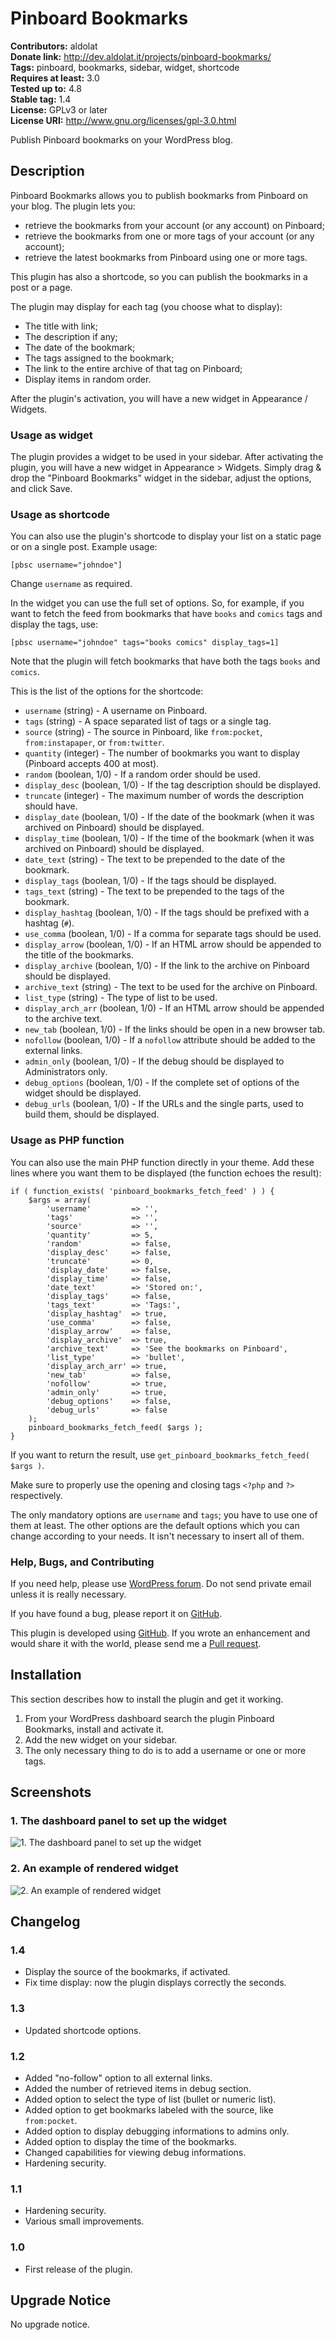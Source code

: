 # Pinboard Bookmarks #
**Contributors:** aldolat  
**Donate link:** http://dev.aldolat.it/projects/pinboard-bookmarks/  
**Tags:** pinboard, bookmarks, sidebar, widget, shortcode  
**Requires at least:** 3.0  
**Tested up to:** 4.8  
**Stable tag:** 1.4  
**License:** GPLv3 or later  
**License URI:** http://www.gnu.org/licenses/gpl-3.0.html  

Publish Pinboard bookmarks on your WordPress blog.

## Description ##

Pinboard Bookmarks allows you to publish bookmarks from Pinboard on your blog. The plugin lets you:

* retrieve the bookmarks from your account (or any account) on Pinboard;
* retrieve the bookmarks from one or more tags of your account (or any account);
* retrieve the latest bookmarks from Pinboard using one or more tags.

This plugin has also a shortcode, so you can publish the bookmarks in a post or a page.

The plugin may display for each tag (you choose what to display):

* The title with link;
* The description if any;
* The date of the bookmark;
* The tags assigned to the bookmark;
* The link to the entire archive of that tag on Pinboard;
* Display items in random order.

After the plugin's activation, you will have a new widget in Appearance / Widgets.

### Usage as widget ###

The plugin provides a widget to be used in your sidebar. After activating the plugin, you will have a new widget in Appearance > Widgets. Simply drag & drop the "Pinboard Bookmarks" widget in the sidebar, adjust the options, and click Save.

### Usage as shortcode ###

You can also use the plugin's shortcode to display your list on a static page or on a single post. Example usage:

`[pbsc username="johndoe"]`

Change `username` as required.

In the widget you can use the full set of options. So, for example, if you want to fetch the feed from bookmarks that have `books` and `comics` tags and display the tags, use:

`[pbsc username="johndoe" tags="books comics" display_tags=1]`

Note that the plugin will fetch bookmarks that have both the tags `books` and `comics`.

This is the list of the options for the shortcode:

* `username` (string) - A username on Pinboard.
* `tags` (string) - A space separated list of tags or a single tag.
* `source` (string) - The source in Pinboard, like `from:pocket`, `from:instapaper`, or `from:twitter`.
* `quantity` (integer) - The number of bookmarks you want to display (Pinboard accepts 400 at most).
* `random` (boolean, 1/0) - If a random order should be used.
* `display_desc` (boolean, 1/0) - If the tag description should be displayed.
* `truncate` (integer) - The maximum number of words the description should have.
* `display_date` (boolean, 1/0) - If the date of the bookmark (when it was archived on Pinboard) should be displayed.
* `display_time` (boolean, 1/0) - If the time of the bookmark (when it was archived on Pinboard) should be displayed.
* `date_text` (string) - The text to be prepended to the date of the bookmark.
* `display_tags` (boolean, 1/0) - If the tags should be displayed.
* `tags_text` (string) - The text to be prepended to the tags of the bookmark.
* `display_hashtag` (boolean, 1/0) - If the tags should be prefixed with a hashtag (`#`).
* `use_comma` (boolean, 1/0) - If a comma for separate tags should be used.
* `display_arrow` (boolean, 1/0) - If an HTML arrow should be appended to the title of the bookmarks.
* `display_archive` (boolean, 1/0) - If the link to the archive on Pinboard should be displayed.
* `archive_text` (string) - The text to be used for the archive on Pinboard.
* `list_type` (string) - The type of list to be used.
* `display_arch_arr` (boolean, 1/0) - If an HTML arrow should be appended to the archive text.
* `new_tab` (boolean, 1/0) - If the links should be open in a new browser tab.
* `nofollow` (boolean, 1/0) - If a `nofollow` attribute should be added to the external links.
* `admin_only` (boolean, 1/0) - If the debug should be displayed to Administrators only.
* `debug_options` (boolean, 1/0) - If the complete set of options of the widget should be displayed.
* `debug_urls` (boolean, 1/0) - If the URLs and the single parts, used to build them, should be displayed.

### Usage as PHP function ###

You can also use the main PHP function directly in your theme. Add these lines where you want them to be displayed (the function echoes the result):

````
if ( function_exists( 'pinboard_bookmarks_fetch_feed' ) ) {
	$args = array(
		'username'         => '',
		'tags'             => '',
		'source'           => '',
		'quantity'         => 5,
		'random'           => false,
		'display_desc'     => false,
		'truncate'         => 0,
		'display_date'     => false,
		'display_time'     => false,
		'date_text'        => 'Stored on:',
		'display_tags'     => false,
		'tags_text'        => 'Tags:',
		'display_hashtag'  => true,
		'use_comma'        => false,
		'display_arrow'    => false,
		'display_archive'  => true,
		'archive_text'     => 'See the bookmarks on Pinboard',
		'list_type'        => 'bullet',
		'display_arch_arr' => true,
		'new_tab'          => false,
		'nofollow'         => true,
		'admin_only'       => true,
		'debug_options'    => false,
		'debug_urls'       => false
	);
	pinboard_bookmarks_fetch_feed( $args );
}
````

If you want to return the result, use `get_pinboard_bookmarks_fetch_feed( $args )`.

Make sure to properly use the opening and closing tags `<?php` and `?>` respectively.

The only mandatory options are `username` and `tags`; you have to use one of them at least. The other options are the default options which you can change according to your needs. It isn't necessary to insert all of them.

### Help, Bugs, and Contributing ###

If you need help, please use [WordPress forum](http://wordpress.org/support/plugin/pinboard-bookmarks). Do not send private email unless it is really necessary.

If you have found a bug, please report it on [GitHub](https://github.com/aldolat/pinboard-bookmarks/issues).

This plugin is developed using [GitHub](https://github.com/aldolat/pinboard-bookmarks). If you wrote an enhancement and would share it with the world, please send me a [Pull request](https://github.com/aldolat/pinboard-bookmarks/pulls).

## Installation ##

This section describes how to install the plugin and get it working.

1. From your WordPress dashboard search the plugin Pinboard Bookmarks, install and activate it.
1. Add the new widget on your sidebar.
1. The only necessary thing to do is to add a username or one or more tags.

## Screenshots ##

### 1. The dashboard panel to set up the widget ###
![1. The dashboard panel to set up the widget](http://ps.w.org/pinboard-bookmarks/assets/screenshot-1.png)

### 2. An example of rendered widget ###
![2. An example of rendered widget](http://ps.w.org/pinboard-bookmarks/assets/screenshot-2.png)

## Changelog ##

### 1.4 ###

* Display the source of the bookmarks, if activated.
* Fix time display: now the plugin displays correctly the seconds.

### 1.3 ###

* Updated shortcode options.

### 1.2 ###

* Added "no-follow" option to all external links.
* Added the number of retrieved items in debug section.
* Added option to select the type of list (bullet or numeric list).
* Added option to get bookmarks labeled with the source, like `from:pocket`.
* Added option to display debugging informations to admins only.
* Added option to display the time of the bookmarks.
* Changed capabilities for viewing debug informations.
* Hardening security.

### 1.1 ###

* Hardening security.
* Various small improvements.

### 1.0 ###

* First release of the plugin.

## Upgrade Notice ##

No upgrade notice.

